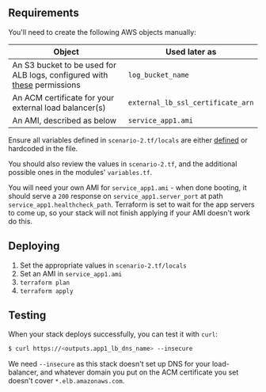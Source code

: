 
## Requirements

You'll need to create the following AWS objects manually:

|Object|Used later as|
|------|--------------|
|An S3 bucket to be used for ALB logs, configured with [these](https://docs.aws.amazon.com/elasticloadbalancing/latest/application/load-balancer-access-logs.html#access-logging-bucket-permissions) permissions| `log_bucket_name`| 
|An ACM certificate for your external load balancer(s)|`external_lb_ssl_certificate_arn`|
|An AMI, described as below |`service_app1.ami`|

Ensure all variables defined in `scenario-2.tf/locals` are either [defined](https://learn.hashicorp.com/terraform/getting-started/variables) or hardcoded in the file. 

You should also review the values in `scenario-2.tf`, and the additional possible ones in the modules' `variables.tf`.

You will need your own AMI for `service_app1.ami` - when done booting, it should serve a `200` response on `service_app1.server_port` at path `service_app1.healthcheck_path`. Terraform is set to wait for the app servers to come up, so your stack will not finish applying if your AMI doesn't work do this.

## Deploying

1. Set the appropriate values in `scenario-2.tf/locals`
1. Set an AMI in `service_app1.ami`
1. `terraform plan`
1. `terraform apply`

## Testing

When your stack deploys successfully, you can test it with `curl`:
```bash
$ curl https://<outputs.app1_lb_dns_name> --insecure
```
We need `--insecure` as this stack doesn't set up DNS for your load-balancer, and whatever domain you put on the ACM certificate you set doesn't cover `*.elb.amazonaws.com`.

